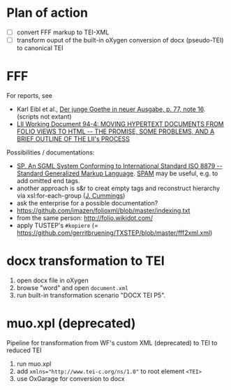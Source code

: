 # Plan of action

* [ ] convert FFF markup to TEI-XML
* [ ] transform ouput of the built-in oXygen conversion of docx (pseudo-TEI) to canonical TEI 

# FFF
For reports, see
* Karl Eibl et al., [Der junge Goethe in neuer Ausgabe, p. 77, note 16](https://books.google.de/books?id=l93oI-BtDeIC&lpg=PP1&hl=de&pg=PA77#v=onepage&q&f=false). (scripts not extant)
* [LII Working Document 94-4: MOVING HYPERTEXT DOCUMENTS FROM FOLIO VIEWS TO HTML -- THE PROMISE, SOME PROBLEMS, AND A BRIEF OUTLINE OF THE LII's PROCESS](https://www.law.cornell.edu/papers/lii/fffhtml.htm)

Possibilities / documentations:
* [SP. An SGML System Conforming to International Standard ISO 8879 -- Standard Generalized Markup Language](http://www.jclark.com/sp/). [SPAM](http://www.jclark.com/sp/spam.htm) may be useful, e.g. to add omitted end tags.
* another approach is s&r to creat empty tags and reconstruct hierarchy via xsl:for-each-group ([J. Cummings](https://listserv.brown.edu/archives/cgi-bin/wa?A2=TEI-L;8396b55d.1605))
* ask the enterprise for a possible documentation?
* https://github.com/imazen/folioxml/blob/master/indexing.txt
* from the same person: http://folio.wikidot.com/
* apply TUSTEP's `#kopiere` (= https://github.com/gerritbruening/TXSTEP/blob/master/fff2xml.xml)

# docx transformation to TEI
1. open docx file in oXygen
2. browse "word" and open `document.xml`
3. run built-in transformation scenario "DOCX TEI P5". 

# muo.xpl (deprecated)
Pipeline for transformation from WF's custom XML (deprecated) to TEI to reduced TEI

1. run muo.xpl
2. add `xmlns="http://www.tei-c.org/ns/1.0"` to root element `<TEI>`
3. use OxGarage for conversion to docx